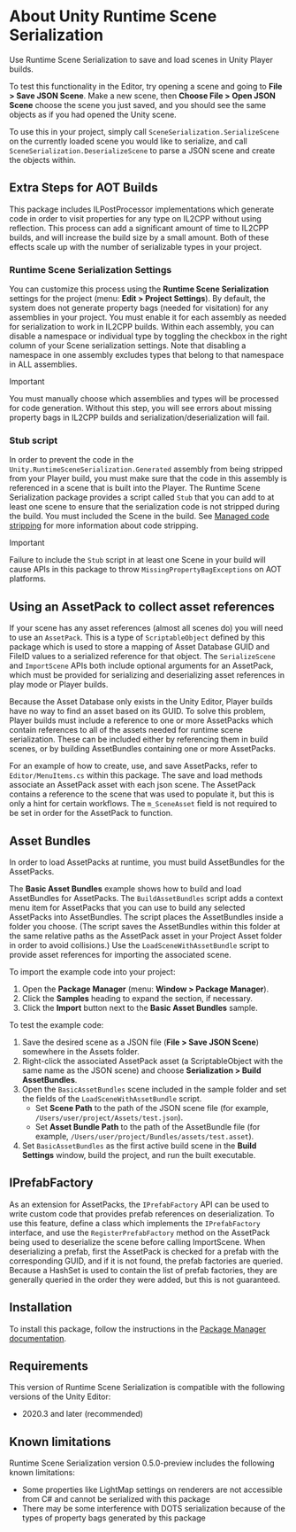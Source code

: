 # About Unity Runtime Scene Serialization

Use Runtime Scene Serialization to save and load scenes in Unity Player builds.

To test this functionality in the Editor, try opening a scene and going to **File > Save JSON Scene**. Make a new scene, then **Choose File > Open JSON Scene** choose the scene you just saved, and you should see the same objects as if you had opened the Unity scene.

To use this in your project, simply call `SceneSerialization.SerializeScene` on the currently loaded scene you would like to serialize, and call `SceneSerialization.DeserializeScene` to parse a JSON scene and create the objects within.

## Extra Steps for AOT Builds
This package includes ILPostProcessor implementations which generate code in order to visit properties for any type on IL2CPP without using reflection. This process can add a significant amount of time to IL2CPP builds, and will increase the build size by a small amount. Both of these effects scale up with the number of serializable types in your project.

### Runtime Scene Serialization Settings

You can customize this process using the **Runtime Scene Serialization** settings for the project (menu: **Edit > Project Settings**). By default, the system does not generate property bags (needed for visitation) for any assemblies in your project. You must enable it for each assembly as needed for serialization to work in IL2CPP builds. Within each assembly, you can disable a namespace or individual type by toggling the checkbox in the right column of your Scene serialization settings. Note that disabling a namespace in one assembly excludes types that belong to that namespace in ALL assemblies.

> [!IMPORTANT]
> You must manually choose which assemblies and types will be processed for code generation. Without this step, you will see errors about missing property bags in IL2CPP builds and serialization/deserialization will fail.

### Stub script

In order to prevent the code in the `Unity.RuntimeSceneSerialization.Generated` assembly from being stripped from your Player build, you must make sure that the code in this assembly is referenced in a scene that is built into the Player. The Runtime Scene Serialization package provides a script called `Stub` that you can add to at least one scene to ensure that the serialization code is not stripped during the build. You must included the Scene in the build. See [Managed code stripping](https://docs.unity3d.com/Manual/ManagedCodeStripping.html) for more information about code stripping.

> [!IMPORTANT]
> Failure to include the `Stub` script in at least one Scene in your build will cause APIs in this package to throw `MissingPropertyBagExceptions` on AOT platforms.

## Using an AssetPack to collect asset references

If your scene has any asset references (almost all scenes do) you will need to use an `AssetPack`. This is a type of `ScriptableObject` defined by this package which is used to store a mapping of Asset Database GUID and FileID values to a serialized reference for that object. The `SerializeScene` and `ImportScene` APIs both include optional arguments for an AssetPack, which must be provided for serializing and deserializing asset references in play mode or Player builds.

Because the Asset Database only exists in the Unity Editor, Player builds have no way to find an asset based on its GUID. To solve this problem, Player builds must include a reference to one or more AssetPacks which contain references to all of the assets needed for runtime scene serialization. These can be included either by referencing them in build scenes, or by building AssetBundles containing one or more AssetPacks.

For an example of how to create, use, and save AssetPacks, refer to `Editor/MenuItems.cs` within this package. The save and load methods associate an AssetPack asset with each json scene. The AssetPack contains a reference to the scene that was used to populate it, but this is only a hint for certain workflows. The `m_SceneAsset` field is not required to be set in order for the AssetPack to function.

## Asset Bundles

In order to load AssetPacks at runtime, you must build AssetBundles for the AssetPacks.  

The **Basic Asset Bundles** example shows how to build and load AssetBundles for AssetPacks. The `BuildAssetBundles` script adds a context menu item for AssetPacks that you can use to build any selected AssetPacks into AssetBundles. The script places the AssetBundles inside a folder you choose. (The script saves the AssetBundles within this folder at the same relative paths as the AssetPack asset in your Project Asset folder in order to avoid collisions.) Use the `LoadSceneWithAssetBundle` script to provide asset references for importing the associated scene. 

To import the example code into your project:

1. Open the **Package Manager** (menu: **Window > Package Manager**).
2. Click the **Samples** heading to expand the section, if necessary.
3. Click the **Import** button next to the **Basic Asset Bundles** sample. 

To test the example code:

1. Save the desired scene as a JSON file (**File > Save JSON Scene**) somewhere in the Assets folder.
2. Right-click the associated AssetPack asset (a ScriptableObject with the same name as the JSON scene) and choose **Serialization > Build AssetBundles**.
3. Open the `BasicAssetBundles` scene included in the sample folder and set the fields of the `LoadSceneWithAssetBundle` script.
   - Set **Scene Path** to the path of the JSON scene file (for example, `/Users/user/project/Assets/test.json`).
   - Set **Asset Bundle Path** to the path of the AssetBundle file (for example, `/Users/user/project/Bundles/assets/test.asset`).
4. Set `BasicAssetBundles` as the first active build scene in the **Build Settings** window, build the project, and run the built executable.

## IPrefabFactory

As an extension for AssetPacks, the `IPrefabFactory` API can be used to write custom code that provides prefab references on deserialization. To use this feature, define a class which implements the `IPrefabFactory` interface, and use the `RegisterPrefabFactory` method on the AssetPack being used to deserialize the scene before calling ImportScene. When deserializing a prefab, first the AssetPack is checked for a prefab with the corresponding GUID, and if it is not found, the prefab factories are queried. Because a HashSet is used to contain the list of prefab factories, they are generally queried in the order they were added, but this is not guaranteed. 

<a name="Installation"></a>

## Installation

To install this package, follow the instructions in the [Package Manager documentation](https://docs.unity3d.com/Manual/upm-ui-install.html).

## Requirements

This version of Runtime Scene Serialization is compatible with the following versions of the Unity Editor:

* 2020.3 and later (recommended)

## Known limitations

Runtime Scene Serialization version 0.5.0-preview includes the following known limitations:

* Some properties like LightMap settings on renderers are not accessible from C# and cannot be serialized with this package
* There may be some interference with DOTS serialization because of the types of property bags generated by this package
